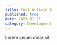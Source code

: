 ```yaml
---
title: Test Article 5
published: true
date: 2021-01-21
category: Development
---
```


Lorem ipsum dolar sit.
